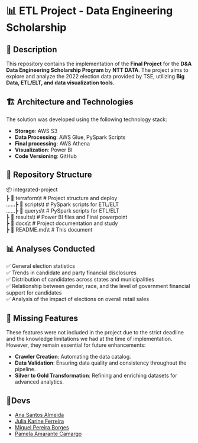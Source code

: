 # 📊 ETL Project - Data Engineering Scholarship

## 📌 Description  
This repository contains the implementation of the **Final Project** for the **D&A Data Engineering Scholarship Program** by **NTT DATA**. The project aims to explore and analyze the 2022 election data provided by TSE, utilizing **Big Data, ETL/ELT, and data visualization tools**.  

## 🏗️ Architecture and Technologies  
The solution was developed using the following technology stack:  

- **Storage**: AWS S3  
- **Data Processing**: AWS Glue, PySpark Scripts
- **Final processing**: AWS Athena
- **Visualization**: Power BI  
- **Code Versioning**: GitHub
  
## 📂 Repository Structure  

📦 integrated-project    
┣ 📂 terraform\t            # Project structure and deploy  
......┣ 📂 scripts\t           # PySpark scripts for ETL/ELT  
......┣ 📂 querys\t            # PySpark scripts for ETL/ELT\
┣ 📂 results\t              # Power BI files and Final powerpoint  
┣ 📂 docs\t                 # Project documentation and study\
┣ 📜 README.md\t            # This document  

## 📊 Analyses Conducted  
✅ General election statistics  
✅ Trends in candidate and party financial disclosures  
✅ Distribution of candidates across states and municipalities \
✅ Relationship between gender, race, and the level of government financial support for candidates\
✅ Analysis of the impact of elections on overall retail sales

## 🚧 Missing Features  
These features were not included in the project due to the strict deadline and the knowledge limitations we had at the time of implementation. However, they remain essential for future enhancements:
- **Crawler Creation**: Automating the data catalog.  
- **Data Validation**: Ensuring data quality and consistency throughout the pipeline.  
- **Silver to Gold Transformation**: Refining and enriching datasets for advanced analytics.

## 👾Devs
- [Ana Santos Almeida](https://github.com/nome1)
- [Julia Karine Ferreira](https://github.com/nome1)
- [Miguel Pereira Borges](https://github.com/MiguellBorgess)
- [Pamela Amarante Camargo](https://github.com/nome2)
